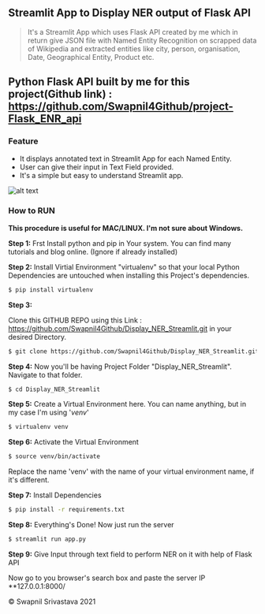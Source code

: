 ## Streamlit App to Display NER output of Flask API

> It's a Streamlit App which uses Flask API created by me which in return give JSON file with Named Entity Recognition on scrapped data of Wikipedia and extracted entities like city, person, organisation, Date, Geographical Entity, Product etc.

## Python Flask API built by me for this project(Github link) : https://github.com/Swapnil4Github/project-Flask_ENR_api

### Feature
- It displays annotated text in Streamlit App for each Named Entity.
- User can give their input in Text Field provided.
- It's a simple but easy to understand Streamlit app.

![alt text](https://cdn.pixabay.com/photo/2021/04/12/21/08/21-08-33-456_1280.jpg)


### How to RUN

**This procedure is useful for MAC/LINUX. I'm not sure about Windows.**

**Step 1:**
Frst Install python and pip in Your system. You can find many tutorials and blog online. (Ignore if already installed)

**Step 2:**
Install Virtial Environment "virtualenv" so that your local Python Dependencies are untouched when installing this Project's dependencies.

```bash
$ pip install virtualenv
```

**Step 3:**

Clone this GITHUB REPO using this Link : https://github.com/Swapnil4Github/Display_NER_Streamlit.git in your desired Directory.

```bash
$ git clone https://github.com/Swapnil4Github/Display_NER_Streamlit.git
```

**Step 4:**
Now you'll be having Project Folder "Display_NER_Streamlit". Navigate to that folder.

```bash
$ cd Display_NER_Streamlit
```

**Step 5:**
Create a Virtual Environment here. You can name anything, but in my case I'm using '_venv_'

```bash
$ virtualenv venv
```

**Step 6:**
Activate the Virtual Environment

```bash
$ source venv/bin/activate
```

Replace the name 'venv' with the name of your virtual environment name, if it's different.

**Step 7:**
Install Dependencies

```bash
$ pip install -r requirements.txt
```

**Step 8:**
Everything's Done!
Now just run the server

```bash
$ streamlit run app.py
```
**Step 9:**
Give Input through text field to perform NER on it with help of Flask API

Now go to you browser's search box and paste the server IP **127.0.0.1:8000/



&copy; Swapnil Srivastava 2021
